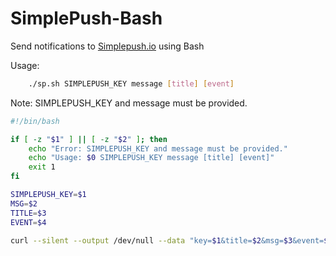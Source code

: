 # SimplePush-Bash
Send notifications to [Simplepush.io](https://simplepush.io) using Bash

Usage:
```Bash
    ./sp.sh SIMPLEPUSH_KEY message [title] [event]
```
Note:
    SIMPLEPUSH_KEY and message must be provided.

```Bash
#!/bin/bash

if [ -z "$1" ] || [ -z "$2" ]; then
    echo "Error: SIMPLEPUSH_KEY and message must be provided."
    echo "Usage: $0 SIMPLEPUSH_KEY message [title] [event]"
    exit 1
fi

SIMPLEPUSH_KEY=$1
MSG=$2
TITLE=$3
EVENT=$4

curl --silent --output /dev/null --data "key=$1&title=$2&msg=$3&event=$4" https://api.simplepush.io/send -k
```
